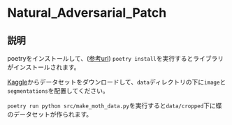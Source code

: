 # Natural_Adversarial_Patch

## 説明

poetryをインストールして、([参考url](https://qiita.com/ksato9700/items/b893cf1db83605898d8a))
```poetry install```を実行するとライブラリがインストールされます。

[Kaggle](https://www.kaggle.com/datasets/veeralakrishna/butterfly-dataset)からデータセットをダウンロードして、```data```ディレクトリの下に```image```と```segmentations```を配置してください。

```poetry run python src/make_moth_data.py```を実行すると```data/cropped```下に蝶のデータセットが作られます。
